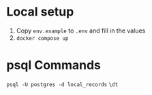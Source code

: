 # Local setup
1. Copy `env.example` to `.env` and fill in the values
1. `docker compose up`

# psql Commands
`psql -U postgres -d local_records`
`\dt`
